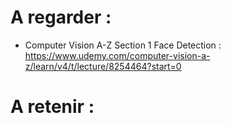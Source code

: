 # A regarder : 
* Computer Vision A-Z  Section 1 Face Detection : https://www.udemy.com/computer-vision-a-z/learn/v4/t/lecture/8254464?start=0

#  A retenir : 
